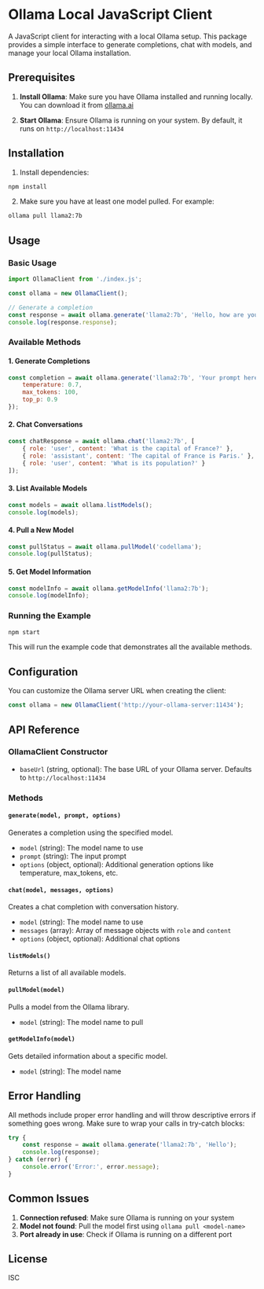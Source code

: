 # Ollama Local JavaScript Client

A JavaScript client for interacting with a local Ollama setup. This package provides a simple interface to generate completions, chat with models, and manage your local Ollama installation.

## Prerequisites

1. **Install Ollama**: Make sure you have Ollama installed and running locally. You can download it from [ollama.ai](https://ollama.ai)

2. **Start Ollama**: Ensure Ollama is running on your system. By default, it runs on `http://localhost:11434`

## Installation

1. Install dependencies:
```bash
npm install
```

2. Make sure you have at least one model pulled. For example:
```bash
ollama pull llama2:7b
```

## Usage

### Basic Usage

```javascript
import OllamaClient from './index.js';

const ollama = new OllamaClient();

// Generate a completion
const response = await ollama.generate('llama2:7b', 'Hello, how are you?');
console.log(response.response);
```

### Available Methods

#### 1. Generate Completions
```javascript
const completion = await ollama.generate('llama2:7b', 'Your prompt here', {
    temperature: 0.7,
    max_tokens: 100,
    top_p: 0.9
});
```

#### 2. Chat Conversations
```javascript
const chatResponse = await ollama.chat('llama2:7b', [
    { role: 'user', content: 'What is the capital of France?' },
    { role: 'assistant', content: 'The capital of France is Paris.' },
    { role: 'user', content: 'What is its population?' }
]);
```

#### 3. List Available Models
```javascript
const models = await ollama.listModels();
console.log(models);
```

#### 4. Pull a New Model
```javascript
const pullStatus = await ollama.pullModel('codellama');
console.log(pullStatus);
```

#### 5. Get Model Information
```javascript
const modelInfo = await ollama.getModelInfo('llama2:7b');
console.log(modelInfo);
```

### Running the Example

```bash
npm start
```

This will run the example code that demonstrates all the available methods.

## Configuration

You can customize the Ollama server URL when creating the client:

```javascript
const ollama = new OllamaClient('http://your-ollama-server:11434');
```

## API Reference

### OllamaClient Constructor
- `baseUrl` (string, optional): The base URL of your Ollama server. Defaults to `http://localhost:11434`

### Methods

#### `generate(model, prompt, options)`
Generates a completion using the specified model.

- `model` (string): The model name to use
- `prompt` (string): The input prompt
- `options` (object, optional): Additional generation options like temperature, max_tokens, etc.

#### `chat(model, messages, options)`
Creates a chat completion with conversation history.

- `model` (string): The model name to use
- `messages` (array): Array of message objects with `role` and `content`
- `options` (object, optional): Additional chat options

#### `listModels()`
Returns a list of all available models.

#### `pullModel(model)`
Pulls a model from the Ollama library.

- `model` (string): The model name to pull

#### `getModelInfo(model)`
Gets detailed information about a specific model.

- `model` (string): The model name

## Error Handling

All methods include proper error handling and will throw descriptive errors if something goes wrong. Make sure to wrap your calls in try-catch blocks:

```javascript
try {
    const response = await ollama.generate('llama2:7b', 'Hello');
    console.log(response);
} catch (error) {
    console.error('Error:', error.message);
}
```

## Common Issues

1. **Connection refused**: Make sure Ollama is running on your system
2. **Model not found**: Pull the model first using `ollama pull <model-name>`
3. **Port already in use**: Check if Ollama is running on a different port

## License

ISC 